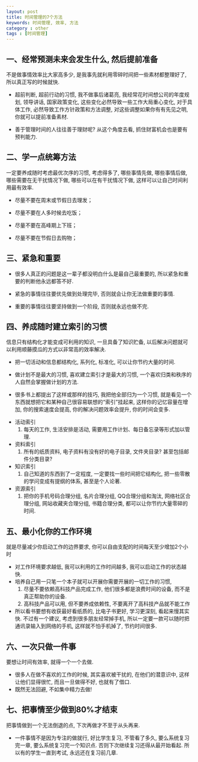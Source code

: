 ```yaml
---
layout: post
title: 时间管理的7个方法
keywords: 时间管理, 效率, 方法
category : other
tags : [时间管理]
---
```


## 一、经常预测未来会发生什么, 然后提前准备

不是做事情效率比大家高多少, 是我事先就利用零碎时间把一些素材都整理好了, 所以真正写的时候就快. 

<ul>
<li><p>超前判断, 超前行动的习惯, 我不做事后诸葛亮, 我经常花时间想公司的年度规划, 领导讲话, 国家政策变化, 这些变化必然导致一些工作大局重心变化, 对于具体工作, 必然导致工作方针政策和方法调整, 对这些调整如果你有有先见之明, 你就可以提前准备素材.</p></li> 
<li><p>善于管理时间的人往往善于理财呢? 从这个角度去看, 抓住财富机会也是要有预判能力. </p></li>
</ul>

## 二、学一点统筹方法

一定要养成随时考虑最优次序的习惯, 考虑得多了, 哪些事情先做, 哪些事情后做, 哪些需要在无干扰情况下做, 哪些可以在有干扰情况下做, 这样可以让自己时间利用最有效率. 

<ul>
<li><p>尽量不要在周末或节假日去理发；</p></li>
<li><p>尽量不要在人多时候去吃饭；</p></li>
<li><p>尽量不要在高峰期上下班；</p></li>
<li><p>尽量不要在节假日去购物；</p></li>
</ul>

## 三、紧急和重要

<ul>
<li><p>很多人真正的问题是这一辈子都没明白什么是最自己最重要的, 所以紧急和重要的判断他永远都答不好. </p></li>
<li><p>紧急的事情往往要优先做到处理完毕, 否则就会让你无法做重要的事情. </p></li>
<li><p>重要的事情往往要坚持做到一个阶段, 否则就永远也做不完. </p></li>
</ul>

## 四、养成随时建立索引的习惯

信息只有结构化才能变成可利用的知识, 一旦具备了知识贮备, 以后解决问题就可以利用顺藤摸瓜的方式以非常高的效率解决. 

<ul>
<li><p>把一切活动和信息都结构化, 系列化, 标准化, 可以让你节约大量的时间. </p></li>
<li><p>做计划不是最大的习惯, 喜欢建立索引才是最大的习惯, 一个喜欢归类和秩序的人自然会掌握做计划的方法. </p></li>
<li><p>很多书上都提出了这样或那样的技巧, 我把他全部归为一个习惯, 就是看见一个东西就想把它和某种自己很容易联想的“索引”挂起来, 这样你的记忆容量在增加, 你的搜索速度会提高, 你的解决问题效率会提升, 你的时间会变多. </p></li>

<li>活动索引
  <ol>
    <li>每天的工作, 生活安排是活动, 需要用工作计划、每日备忘录等形式加以管理. </li>
  </ol>
</li>

<li>资料索引
  <ol>
    <li>所有的纸质资料, 电子资料有没有好的电子目录, 文件夹目录? 甚至包括邮件分类目录? </li>
  </ol>
</li>

<li>知识索引
  <ol>
    <li>自己知道的东西到了一定程度, 一定要找一些时间把它结构化, 把一些零散的学问变成有提纲的体系, 甚至是个人论著. </li>
  </ol>
</li>

<li>资源索引
  <ol>
    <li>把你的手机号码合理分组, 名片合理分组, QQ合理分组和淘汰, 网络社区合理分组, 网站收藏夹合理分组, 书籍合理分类, 都可以让你节约大量零碎的时间. </li>
  </ol>
</li>
</ul>

## 五、最小化你的工作环境

就是尽量减少你启动工作的边界要求, 你可以自由支配的时间每天至少增加2个小时

<ul>
<li>对工作环境要求越低, 我可以利用的工作时间越多, 我可以启动工作的状态越快. </li>
<li>培养自己用一只笔一个本子就可以开展你需要开展的一切工作的习惯, 
  <ol>
    <li>尽量不要依赖高科技产品完成工作, 他们很多都是浪费时间的设备, 而不是真正帮助你的设备. </li>
    <li>高科技产品可以用, 但不要养成依赖性, 不要离开了高科技产品就不能工作</li>
  </ol>
</li>
<li>所以看书要想有收获最好看纸质的, 比电子书更好, 学习更深刻, 看起来慢其实快. 不过有一个建议, 考虑到很多朋友经常掉手机, 所以一定要一款可以随时把通讯录输入到网络的手机, 这样就不怕手机掉了, 节约时间很多. </li>
</ul>

## 六、一次只做一件事

要想让时间有效率, 就得一个一个去做. 

<ul>
<li>很多人在做不喜欢的工作的时候, 其实喜欢被干扰的, 在他们的潜意识中, 这样让他们显得很忙, 而且一旦做得不好, 也就有了借口. </li>
<li>既然无法回避, 不如集中精力去做!</li>
</ul>

## 七、把事情至少做到80%才结束

把事情做到一个无法倒退的点,  下次再做才不至于从头再来. 

<ul>
<li>一件事情不是因为专注的做就行, 好比学生复习, 不管看了多久, 要么系统复习完一章, 要么系统复习完一个知识点. 否则下次继续复习还得从最开始看起. 所以有的学生一直到考试, 永远还在复习前几章. </li>
</ul>
